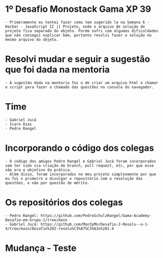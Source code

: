 # 1º Desafio Monostack Gama XP 39

    - Primeramente eu tentei fazer como tem sugerido la na Semana 6 - Hacker - JavaScript II || Projeto, onde o arquivo de solução do projeto fica separado do objeto. Porém sofri com algumas dificuldades que não consegui explicar bem, portanto resolvi fazer a solução no mesmo arquivo do objeto.

# Resolvi mudar e seguir a sugestão que foi dada na mentoria
   
    - A sugestão dada na mentoria foi o de criar um arquivo html e chamar o script para fazer o chamado das questões no console do navegador.
  
# Time
   
    - Gabriel Jucá
    - Ícaro Dias
    - Pedro Rangel

# Incorporando o código dos colegas
   
    - O código dos amigos Pedro Rangel e Gabriel Jucá foram incorporados sem ter sido via criação de branch, pull request, etc, por que esse não era o objetivo da prática. 
    - Além disso, foram incorporados no meu projeto simplesmente por que eu fui o primeiro a divulgar o repositório com a resolução das questões, e não por questão de mérito.

# Os repositórios dos colegas
   
    - Pedro Rangel: https://github.com/PedroSchulzRangel/Gama-Academy-Desafio-em-Grupo-1/tree/main
    - Gabriel Jucá: https://github.com/Mon3yMn/Desafio-2-Resolu--o-1-4/tree/main/Desafio%202-resolu%C3%A7%C3%A3o%201-4
    
# Mudança - Teste


